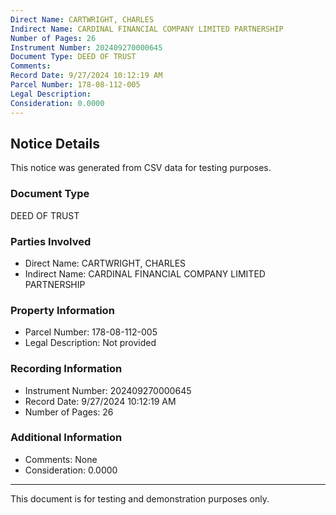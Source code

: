 ```yaml
---
Direct Name: CARTWRIGHT, CHARLES
Indirect Name: CARDINAL FINANCIAL COMPANY LIMITED PARTNERSHIP
Number of Pages: 26
Instrument Number: 202409270000645
Document Type: DEED OF TRUST
Comments: 
Record Date: 9/27/2024 10:12:19 AM
Parcel Number: 178-08-112-005
Legal Description: 
Consideration: 0.0000
---
```


## Notice Details

This notice was generated from CSV data for testing purposes.

### Document Type
DEED OF TRUST

### Parties Involved
- Direct Name: CARTWRIGHT, CHARLES
- Indirect Name: CARDINAL FINANCIAL COMPANY LIMITED PARTNERSHIP

### Property Information
- Parcel Number: 178-08-112-005
- Legal Description: Not provided

### Recording Information
- Instrument Number: 202409270000645
- Record Date: 9/27/2024 10:12:19 AM
- Number of Pages: 26

### Additional Information
- Comments: None
- Consideration: 0.0000

---

This document is for testing and demonstration purposes only.

